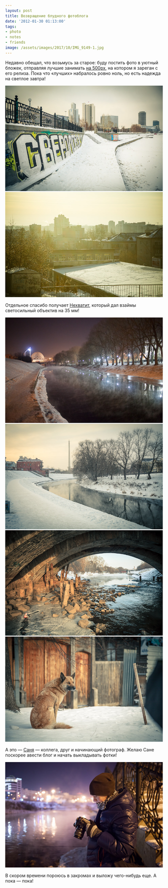 ```yaml
---
layout: post
title: Возвращение блудного фотоблога
date: '2012-01-30 01:13:00'
tags:
- photo
- notes
- friends
image: /assets/images/2017/10/IMG_9149-1.jpg
---
```


Недавно обещал, что возьмусь за старое: буду постить фото в уютный бложек, отправляя лучшие занимать [на 500px](http://500px.com/shouldgo), на котором я зареган с его релиза. Пока что «лучших» набралось ровно ноль, но есть надежда на светлое завтра!

![E-scape 3, Афонин Дмитрий, 2012](/assets/images/2017/10/IMG_9830-1.jpg)
![The Sun is on my side, Дмитрий Афонин, 2012](/assets/images/2017/10/IMG_8228-1.jpg)

Отдельное спасибо получает [Нехватит](http://twitter.com/nexvatit), который дал взаймы светосильный объектив на 35 мм!

![Winter night near Iset river, Дмитрий Афонин, 2012](/assets/images/2017/10/IMG_9149-1.jpg)
![Исеть, Екатеринбург, Дмитрий Афонин, 2012](/assets/images/2017/10/IMG_9658-1.jpg)
![Under the bridge, Дмитрий Афонин, 2012](/assets/images/2017/10/IMG_9701-1.jpg)
![Sleep comes down, Дмитрий Афонин, 2012](/assets/images/2017/10/IMG_9758.jpg)

А это — [Саня](http://twitter.com/dwht) — коллега, друг и начинающий фотограф. Желаю Сане поскорее авести блог и начать выкладывать фотки!

![@dwht, Дмитрий Афонин, 2012](/assets/images/2017/10/IMG_9144.jpg)

В скором времени пороюсь в  закромах и выложу чего-нибудь еще. А пока — пока!